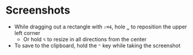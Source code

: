 # Screenshots

- While dragging out a rectangle with `⇧⌘4`, hole `␣` to reposition the upper left corner
    - Or hold `⌥` to resize in all directions from the center
- To save to the clipboard, hold the `⌃` key while taking the screenshot
